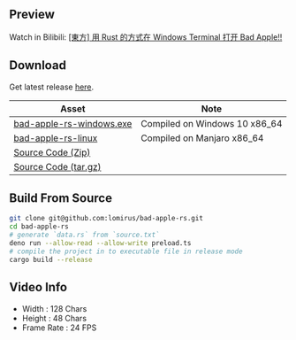 ## Preview

Watch in Bilibili: [[東方] 用 Rust 的方式在 Windows Terminal 打开 Bad Apple!!](https://www.bilibili.com/video/BV1mo4y117Nb/)

## Download

Get latest release [here](https://github.com/lomirus/bad-apple-rs/releases).

|Asset|Note|
|---|---|
|[bad-apple-rs-windows.exe](https://github.com/lomirus/bad-apple-rs/releases/download/v1.3.0/bad-apple-rs-windows.exe)|Compiled on Windows 10 x86_64|
|[bad-apple-rs-linux](https://github.com/lomirus/bad-apple-rs/releases/download/v1.3.0/bad-apple-rs-linux)|Compiled on Manjaro x86_64|
|[Source Code (Zip)](https://github.com/lomirus/bad-apple-rs/archive/refs/tags/v1.3.0.zip)||
|[Source Code (tar.gz)](https://github.com/lomirus/bad-apple-rs/archive/refs/tags/v1.3.0.tar.gz)||

## Build From Source

```bash
git clone git@github.com:lomirus/bad-apple-rs.git
cd bad-apple-rs
# generate `data.rs` from `source.txt`
deno run --allow-read --allow-write preload.ts
# compile the project in to executable file in release mode
cargo build --release
```

## Video Info

- Width : 128 Chars
- Height : 48 Chars
- Frame Rate : 24 FPS

